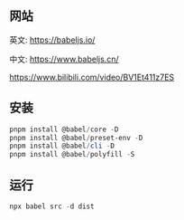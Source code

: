 ## 网站

英文: https://babeljs.io/

中文: https://www.babeljs.cn/

https://www.bilibili.com/video/BV1Et411z7ES

## 安装

```powershell
pnpm install @babel/core -D
pnpm install @babel/preset-env -D
pnpm install @babel/cli -D
pnpm install @babel/polyfill -S
```

## 运行

```powershell
npx babel src -d dist
```
